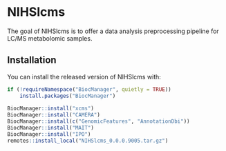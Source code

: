 # NIHSlcms

The goal of NIHSlcms is to offer a data analysis preprocessing pipeline for LC/MS
metabolomic samples.

## Installation

You can install the released version of NIHSlcms with:

``` r
if (!requireNamespace("BiocManager", quietly = TRUE))
    install.packages("BiocManager")
    
BiocManager::install("xcms")
BiocManager::install("CAMERA")
BiocManager::install(c("GenomicFeatures", "AnnotationDbi"))
BiocManager::install("MAIT")
BiocManager::install("IPO")
remotes::install_local("NIHSlcms_0.0.0.9005.tar.gz")
```


